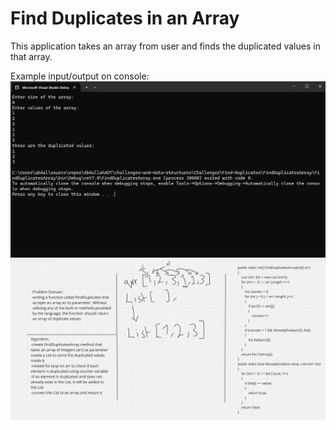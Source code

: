 # Find Duplicates in an Array
This application takes an array from user and finds the duplicated
values in that array.

Example input/output on console:
![Console Example](Images/ConsoleExample.png)
![Whiteboard for FindDuplicatesArray](Images/FindDuplicatesArray.png)
